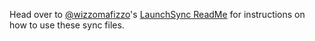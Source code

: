 Head over to [@wizzomafizzo]([url](https://github.com/wizzomafizzo/mrext/blob/main/docs/launchsync.md#sync-files))'s [LaunchSync ReadMe]([url](https://github.com/wizzomafizzo/mrext/blob/main/docs/launchsync.md#sync-files)) for instructions on how to use these sync files.

